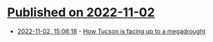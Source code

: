 # [Published on 2022-11-02](index.md)

* [2022-11-02, 15:06:18](https://news.ycombinator.com/item?id=33437020) - [How Tucson is facing up to a megadrought](https://www.bbc.com/future/article/20221031-how-tucson-arizona-is-facing-up-to-a-1200-year-drought)
